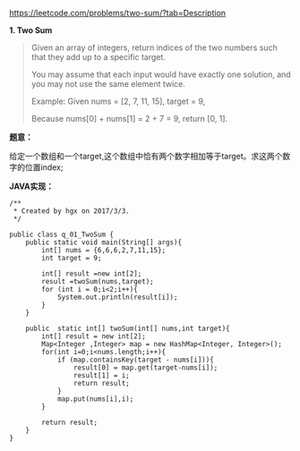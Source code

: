 https://leetcode.com/problems/two-sum/?tab=Description

**1. Two Sum**

> Given an array of integers, return indices of the two numbers such that they add up to a specific target.
> 
> You may assume that each input would have exactly one solution, and you may not use the same element twice.
> 
> Example:
> Given nums = [2, 7, 11, 15], target = 9,
> 
> Because nums[0] + nums[1] = 2 + 7 = 9,
> return [0, 1].



**题意：**

给定一个数组和一个target,这个数组中恰有两个数字相加等于target。求这两个数字的位置index;




**JAVA实现：**

```
/**
 * Created by hgx on 2017/3/3.
 */

public class q_01_TwoSum {
    public static void main(String[] args){
        int[] nums = {6,6,6,2,7,11,15};
        int target = 9;

        int[] result =new int[2];
        result =twoSum(nums,target);
        for (int i = 0;i<2;i++){
            System.out.println(result[i]);
        }
    }

    public  static int[] twoSum(int[] nums,int target){
        int[] result = new int[2];
        Map<Integer ,Integer> map = new HashMap<Integer, Integer>();
        for(int i=0;i<nums.length;i++){
            if (map.containsKey(target - nums[i])){
                result[0] = map.get(target-nums[i]);
                result[1] = i;
                return result;
            }
            map.put(nums[i],i);
        }

        return result;
    }
}

```
